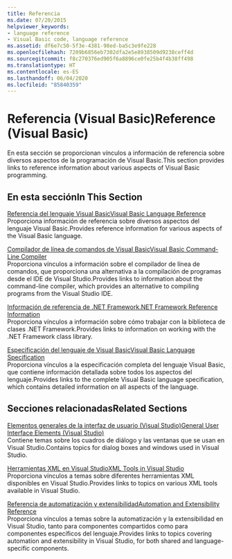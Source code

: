 ```yaml
---
title: Referencia
ms.date: 07/20/2015
helpviewer_keywords:
- language reference
- Visual Basic code, language reference
ms.assetid: df6e7c50-5f3e-4381-98ed-ba5c3e9fe228
ms.openlocfilehash: 7209b6856eb7302dfa2e5e8938509d9238ceff4d
ms.sourcegitcommit: f8c270376ed905f6a8896ce0fe25b4f4b38ff498
ms.translationtype: HT
ms.contentlocale: es-ES
ms.lasthandoff: 06/04/2020
ms.locfileid: "85840359"
---
```

# <a name="reference-visual-basic"></a><span data-ttu-id="28d7e-102">Referencia (Visual Basic)</span><span class="sxs-lookup"><span data-stu-id="28d7e-102">Reference (Visual Basic)</span></span>
<span data-ttu-id="28d7e-103">En esta sección se proporcionan vínculos a información de referencia sobre diversos aspectos de la programación de Visual Basic.</span><span class="sxs-lookup"><span data-stu-id="28d7e-103">This section provides links to reference information about various aspects of Visual Basic programming.</span></span>  
  
## <a name="in-this-section"></a><span data-ttu-id="28d7e-104">En esta sección</span><span class="sxs-lookup"><span data-stu-id="28d7e-104">In This Section</span></span>  
 [<span data-ttu-id="28d7e-105">Referencia del lenguaje Visual Basic</span><span class="sxs-lookup"><span data-stu-id="28d7e-105">Visual Basic Language Reference</span></span>](../language-reference/index.md)  
 <span data-ttu-id="28d7e-106">Proporciona información de referencia sobre diversos aspectos del lenguaje Visual Basic.</span><span class="sxs-lookup"><span data-stu-id="28d7e-106">Provides reference information for various aspects of the Visual Basic language.</span></span>  
  
 [<span data-ttu-id="28d7e-107">Compilador de línea de comandos de Visual Basic</span><span class="sxs-lookup"><span data-stu-id="28d7e-107">Visual Basic Command-Line Compiler</span></span>](command-line-compiler/index.md)  
 <span data-ttu-id="28d7e-108">Proporciona vínculos a información sobre el compilador de línea de comandos, que proporciona una alternativa a la compilación de programas desde el IDE de Visual Studio.</span><span class="sxs-lookup"><span data-stu-id="28d7e-108">Provides links to information about the command-line compiler, which provides an alternative to compiling programs from the Visual Studio IDE.</span></span>  
  
 [<span data-ttu-id="28d7e-109">Información de referencia de .NET Framework</span><span class="sxs-lookup"><span data-stu-id="28d7e-109">.NET Framework Reference Information</span></span>](net-framework-reference-information.md)  
 <span data-ttu-id="28d7e-110">Proporciona vínculos a información sobre cómo trabajar con la biblioteca de clases .NET Framework.</span><span class="sxs-lookup"><span data-stu-id="28d7e-110">Provides links to information on working with the .NET Framework class library.</span></span>  
  
 [<span data-ttu-id="28d7e-111">Especificación del lenguaje de Visual Basic</span><span class="sxs-lookup"><span data-stu-id="28d7e-111">Visual Basic Language Specification</span></span>](language-specification/index.md)  
 <span data-ttu-id="28d7e-112">Proporciona vínculos a la especificación completa del lenguaje Visual Basic, que contiene información detallada sobre todos los aspectos del lenguaje.</span><span class="sxs-lookup"><span data-stu-id="28d7e-112">Provides links to the complete Visual Basic language specification, which contains detailed information on all aspects of the language.</span></span>  
  
## <a name="related-sections"></a><span data-ttu-id="28d7e-113">Secciones relacionadas</span><span class="sxs-lookup"><span data-stu-id="28d7e-113">Related Sections</span></span>  
 [<span data-ttu-id="28d7e-114">Elementos generales de la interfaz de usuario (Visual Studio)</span><span class="sxs-lookup"><span data-stu-id="28d7e-114">General User Interface Elements (Visual Studio)</span></span>](/visualstudio/ide/reference/general-user-interface-elements-visual-studio)  
 <span data-ttu-id="28d7e-115">Contiene temas sobre los cuadros de diálogo y las ventanas que se usan en Visual Studio.</span><span class="sxs-lookup"><span data-stu-id="28d7e-115">Contains topics for dialog boxes and windows used in Visual Studio.</span></span>  
  
 [<span data-ttu-id="28d7e-116">Herramientas XML en Visual Studio</span><span class="sxs-lookup"><span data-stu-id="28d7e-116">XML Tools in Visual Studio</span></span>](/visualstudio/xml-tools/xml-tools-in-visual-studio)  
 <span data-ttu-id="28d7e-117">Proporciona vínculos a temas sobre diferentes herramientas XML disponibles en Visual Studio.</span><span class="sxs-lookup"><span data-stu-id="28d7e-117">Provides links to topics on various XML tools available in Visual Studio.</span></span>  
  
 [<span data-ttu-id="28d7e-118">Referencia de automatización y extensibilidad</span><span class="sxs-lookup"><span data-stu-id="28d7e-118">Automation and Extensibility Reference</span></span>](/visualstudio/extensibility/extensibility-in-visual-studio?view=vs-2015)  
 <span data-ttu-id="28d7e-119">Proporciona vínculos a temas sobre la automatización y la extensibilidad en Visual Studio, tanto para componentes compartidos como para componentes específicos del lenguaje.</span><span class="sxs-lookup"><span data-stu-id="28d7e-119">Provides links to topics covering automation and extensibility in Visual Studio, for both shared and language-specific components.</span></span>
